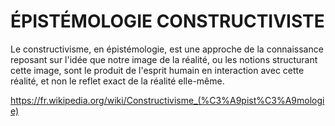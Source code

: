 # ÉPISTÉMOLOGIE CONSTRUCTIVISTE

Le constructivisme, en épistémologie, est une approche de la connaissance reposant sur l'idée que notre image de la réalité, ou les notions structurant cette image, sont le produit de l'esprit humain en interaction avec cette réalité, et non le reflet exact de la réalité elle-même. 

https://fr.wikipedia.org/wiki/Constructivisme_(%C3%A9pist%C3%A9mologie)
